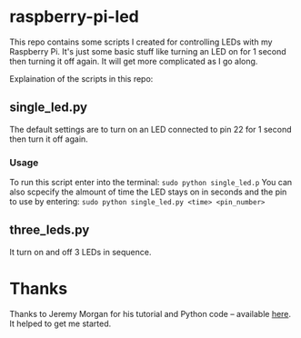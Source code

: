 # raspberry-pi-led

This repo contains some scripts I created for controlling LEDs with my Raspberry Pi.
It's just some basic stuff like turning an LED on for 1 second then turning it off again. It will get more complicated as I go along.

Explaination of the scripts in this repo:

## single_led.py

The default settings are to turn on an LED connected to pin 22 for 1 second then turn it off again.

### Usage
 To run this script enter into the terminal: `sudo python single_led.p`
 You can also scpecify the almount of time the LED stays on in seconds and the pin to use by entering: `sudo python single_led.py <time> <pin_number>`

## three_leds.py

It turn on and off 3 LEDs in sequence.



# Thanks
Thanks to Jeremy Morgan for his tutorial and Python code – available [here](https://www.jeremymorgan.com/tutorials/raspberry-pi/how-to-blink-led-raspberry-pi-2/). It helped to get me started.
